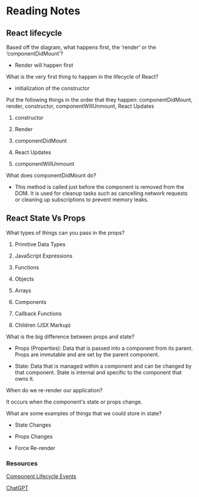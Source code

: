 # Reading Notes

## React lifecycle

Based off the diagram, what happens first, the ‘render’ or the ‘componentDidMount’?

* Render will happen first

What is the very first thing to happen in the lifecycle of React?

* initialization of the constructor

Put the following things in the order that they happen: componentDidMount, render, constructor, componentWillUnmount, React Updates

1. constructor

1. Render

1. componentDidMount

1. React Updates

1. componentWillUnmount




What does componentDidMount do?

* This method is called just before the component is removed from the DOM. It is used for cleanup tasks such as cancelling network requests or cleaning up subscriptions to prevent memory leaks.


## React State Vs Props

What types of things can you pass in the props?

1. Primitive Data Types

1. JavaScript Expressions

1. Functions

1. Objects

1. Arrays

1. Components

1. Callback Functions

1. Children (JSX Markup)

What is the big difference between props and state?

* Props (Properties): Data that is passed into a component from its parent. Props are immutable and are set by the parent component.

* State: Data that is managed within a component and can be changed by that component. State is internal and specific to the component that owns it.



When do we re-render our application?

It occurs when the component's state or props change.

What are some examples of things that we could store in state?

* State Changes

* Props Changes

* Force Re-render


### Resources

[Component Lifecycle Events](https://medium.com/@joshuablankenshipnola/react-component-lifecycle-events-cb77e670a093)


[ChatGPT]()
